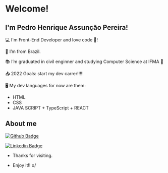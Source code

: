 # Welcome!

 

## I'm Pedro Henrique Assunção Pereira!

 

:computer: I'm Front-End Developer and love code 🖤!

:house_with_garden: I’m from Brazil.

:books: I’m graduated in civil enginner and studying Computer Science at IFMA 💙 

:outbox_tray: 2022 Goals: start my dev carrer!!!!!

🖥️ My dev languages for now are them:
* HTML
* CSS
* JAVA SCRIPT + TypeScript + REACT


 

## About me

[![Github Badge](https://img.shields.io/badge/-Github-000?style=flat-square&logo=Github&logoColor=white&link=https://github.com/phap9060)](https://github.com/phap9060)

[![Linkedin Badge](https://img.shields.io/badge/-LinkedIn-blue?style=flat-square&logo=Linkedin&logoColor=white&link=https://www.linkedin.com/in/phap9060/ )]( https://www.linkedin.com/in/phap9060/ )



- Thanks for visiting.

- Enjoy it!! o/
